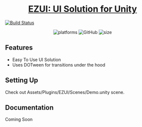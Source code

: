 <h1 align="center" style="border-bottom: none;">
  <a href="https://github.com/MohitSethi99/EZUI/">EZUI: UI Solution for Unity</a>
</h1>

[![Build Status](https://github.com/MohitSethi99/EZUI/workflows/build/badge.svg)](https://github.com/MohitSethi99/EZUI/actions?workflow=build)

<p align="center">
  <img alt="platforms" src="https://img.shields.io/badge/platform-Unity-blue?style=flat-square"/>
  <img alt="GitHub" src="https://img.shields.io/github/license/MohitSethi99/EZUI?color=blue&style=flat-square">
  <img alt="size" src="https://img.shields.io/github/repo-size/MohitSethi99/EZUI?style=flat-square"/>
  <br/>
</p>

## Features

- Easy To Use UI Solution
- Uses DOTween for transitions under the hood

## Setting Up

Check out Assets/Plugins/EZUI/Scenes/Demo.unity scene.

## Documentation

Coming Soon
